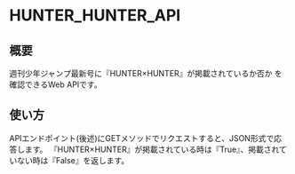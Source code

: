 # HUNTER_HUNTER_API

## 概要
週刊少年ジャンプ最新号に『HUNTER×HUNTER』が掲載されているか否か
を確認できるWeb APIです。

## 使い方
APIエンドポイント(後述)にGETメソッドでリクエストすると、JSON形式で応答します。
『HUNTER×HUNTER』が掲載されている時は『True』、掲載されていない時は『False』を返します。



